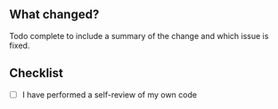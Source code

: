 ## What changed?

Todo complete to include a summary of the change and which issue is fixed.

## Checklist

- [ ] I have performed a self-review of my own code
